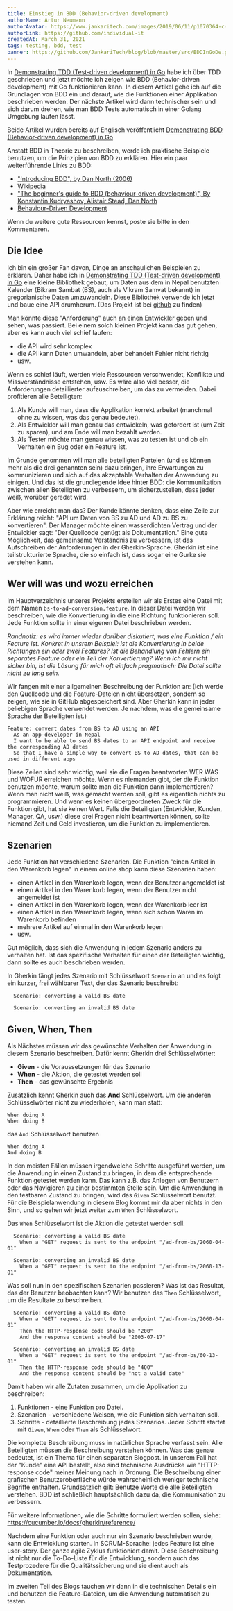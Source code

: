 ```yaml
---
title: Einstieg in BDD (Behavior-driven development)
authorName: Artur Neumann
authorAvatar: https://www.jankaritech.com/images/2019/06/11/p1070364-c-light-800.jpg
authorLink: https://github.com/individual-it
createdAt: March 31, 2021
tags: testing, bdd, test
banner: https://github.com/JankariTech/blog/blob/master/src/BDDInGoDe.png
---
```


In [Demonstrating TDD (Test-driven development) in Go](https://dev.to/jankaritech/demonstrating-tdd-test-driven-development-in-go-27b0) habe ich über TDD geschrieben und jetzt möchte ich zeigen wie BDD (Behavior-driven development) mit Go funktionieren kann.
In diesem Artikel gehe ich auf die Grundlagen von BDD ein und darauf, wie die Funktionen einer Applikation beschrieben werden. Der nächste Artikel wird dann technischer sein und sich darum drehen, wie man BDD Tests automatisch in einer Golang Umgebung laufen lässt.

Beide Artikel wurden bereits auf Englisch veröffentlicht [Demonstrating BDD (Behavior-driven development) in Go](https://dev.to/jankaritech/demonstrating-bdd-behavior-driven-development-in-go-1eci)

Anstatt BDD in Theorie zu beschreiben, werde ich praktische Beispiele benutzen, um die Prinzipien von BDD zu erklären.
Hier ein paar weiterführende Links zu BDD:
- ["Introducing BDD", by Dan North (2006)](http://blog.dannorth.net/introducing-bdd)
- [Wikipedia](https://en.wikipedia.org/wiki/Behavior-driven_development)
- ["The beginner's guide to BDD (behaviour-driven development)", By Konstantin Kudryashov, Alistair Stead, Dan North](https://inviqa.com/blog/bdd-guide)
- [Behaviour-Driven Development](https://cucumber.io/docs/bdd/)

Wenn du weitere gute Ressourcen kennst, poste sie bitte in den Kommentaren.

## Die Idee
Ich bin ein großer Fan davon, Dinge an anschaulichen Beispielen zu erklären. Daher habe ich in [Demonstrating TDD (Test-driven development) in Go](https://dev.to/jankaritech/demonstrating-tdd-test-driven-development-in-go-27b0) eine kleine Bibliothek gebaut, um Daten aus dem in Nepal benutzten Kalender (Bikram Sambat (BS), auch als Vikram Samvat bekannt) in gregorianische Daten umzuwandeln.
Diese Bibliothek verwende ich jetzt und baue eine API drumherum. (Das Projekt ist bei [github](https://github.com/JankariTech/bsDateServer) zu finden)

Man könnte diese "Anforderung" auch an einen Entwickler geben und sehen, was passiert. Bei einem solch kleinen Projekt kann das gut gehen, aber es kann auch viel schief laufen:
- die API wird sehr komplex
- die API kann Daten umwandeln, aber behandelt Fehler nicht richtig
- usw.

Wenn es schief läuft, werden viele Ressourcen verschwendet, Konflikte und Missverständnisse entstehen, usw. Es wäre also viel besser, die Anforderungen detaillierter aufzuschreiben, um das zu vermeiden. Dabei profitieren alle Beteiligten:

1. Als Kunde will man, dass die Applikation korrekt arbeitet (manchmal ohne zu wissen, was das genau bedeutet).
2. Als Entwickler will man genau das entwickeln, was gefordert ist (um Zeit zu sparen), und am Ende will man bezahlt werden.
3. Als Tester möchte man genau wissen, was zu testen ist und ob ein Verhalten ein Bug oder ein Feature ist.

Im Grunde genommen will man alle beteiligten Parteien (und es können mehr als die drei genannten sein) dazu bringen, ihre Erwartungen zu kommunizieren und sich auf das akzeptable Verhalten der Anwendung zu einigen. Und das ist die grundlegende Idee hinter BDD: die Kommunikation zwischen allen Beteiligten zu verbessern, um sicherzustellen, dass jeder weiß, worüber geredet wird.

Aber wie erreicht man das? Der Kunde könnte denken, dass eine Zeile zur Erklärung reicht: "API um Daten von BS zu AD und AD zu BS zu konvertieren". Der Manager möchte einen wasserdichten Vertrag und der Entwickler sagt: "Der Quellcode genügt als Dokumentation."
Eine gute Möglichkeit, das gemeinsame Verständnis zu verbessern, ist das Aufschreiben der Anforderungen in der Gherkin-Sprache. Gherkin ist eine teilstrukturierte Sprache, die so einfach ist, dass sogar eine Gurke sie verstehen kann.

## Wer will was und wozu erreichen
Im Hauptverzeichnis unseres Projekts erstellen wir als Erstes eine Datei mit dem Namen `bs-to-ad-conversion.feature`. In dieser Datei werden wir beschreiben, wie die Konvertierung in die eine Richtung funktionieren soll.
Jede Funktion sollte in einer eigenen Datei beschrieben werden.

_Randnotiz: es wird immer wieder darüber diskutiert, was eine Funktion / ein Feature ist. Konkret in unsrem Beispiel: Ist die Konvertierung in beide Richtungen ein oder zwei Features? Ist die Behandlung von Fehlern ein separates Feature oder ein Teil der Konvertierung? Wenn ich mir nicht sicher bin, ist die Lösung für mich oft einfach pragmatisch: Die Datei sollte nicht zu lang sein._

Wir fangen mit einer allgemeinen Beschreibung der Funktion an:
(Ich werde den Quellcode und die Feature-Dateien nicht übersetzen, sondern so zeigen, wie sie in GitHub abgespeichert sind. Aber Gherkin kann in jeder beliebigen Sprache verwendet werden. Je nachdem, was die gemeinsame Sprache der Beteiligten ist.)
```
Feature: convert dates from BS to AD using an API
  As an app-developer in Nepal
  I want to be able to send BS dates to an API endpoint and receive the corresponding AD dates
  So that I have a simple way to convert BS to AD dates, that can be used in different apps
```

Diese Zeilen sind sehr wichtig, weil sie die Fragen beantworten WER WAS und WOFÜR erreichen möchte. Wenn es niemanden gibt, der die Funktion benutzen möchte, warum sollte man die Funktion dann implementieren? Wenn man nicht weiß, was gemacht werden soll, gibt es eigentlich nichts zu programmieren. Und wenn es keinen übergeordneten Zweck für die Funktion gibt, hat sie keinen Wert.
Falls die Beteiligten (Entwickler, Kunden, Manager, QA, usw.) diese drei Fragen nicht beantworten können, sollte niemand Zeit und Geld investieren, um die Funktion zu implementieren.

## Szenarien
Jede Funktion hat verschiedene Szenarien. Die Funktion "einen Artikel in den Warenkorb legen" in einem online shop kann diese Szenarien haben:
- einen Artikel in den Warenkorb legen, wenn der Benutzer angemeldet ist
- einen Artikel in den Warenkorb legen, wenn der Benutzer nicht angemeldet ist
- einen Artikel in den Warenkorb legen, wenn der Warenkorb leer ist
- einen Artikel in den Warenkorb legen, wenn sich schon Waren im Warenkorb befinden
- mehrere Artikel auf einmal in den Warenkorb legen
- usw.

Gut möglich, dass sich die Anwendung in jedem Szenario anders zu verhalten hat. Ist das spezifische Verhalten für einen der Beteiligten wichtig, dann sollte es auch beschrieben werden.

In Gherkin fängt jedes Szenario mit Schlüsselwort `Scenario` an und es folgt ein kurzer, frei wählbarer Text, der das Szenario beschreibt:

```
  Scenario: converting a valid BS date

  Scenario: converting an invalid BS date
```

## Given, When, Then
Als Nächstes müssen wir das gewünschte Verhalten der Anwendung in diesem Szenario beschreiben. Dafür kennt Gherkin drei Schlüsselwörter:
- **Given** - die Voraussetzungen für das Szenario
- **When** - die Aktion, die getestet werden soll
- **Then** - das gewünschte Ergebnis

Zusätzlich kennt Gherkin auch das **And** Schlüsselwort. Um die anderen Schlüsselwörter nicht zu wiederholen, kann man statt:
```
When doing A
When doing B
```

das `And` Schlüsselwort benutzen
 ```
 When doing A
 And doing B
 ```

In den meisten Fällen müssen irgendwelche Schritte ausgeführt werden, um die Anwendung in einen Zustand zu bringen, in dem die entsprechende Funktion getestet werden kann. Das kann z.B. das Anlegen von Benutzern oder das Navigieren zu einer bestimmten Stelle sein. Um die Anwendung in den testbaren Zustand zu bringen, wird das `Given` Schlüsselwort benutzt.
Für die Beispielanwendung in diesem Blog kommt mir da aber nichts in den Sinn, und so gehen wir jetzt weiter zum `When` Schlüsselwort.

Das `When` Schlüsselwort ist die Aktion die getestet werden soll.
```
  Scenario: converting a valid BS date
    When a "GET" request is sent to the endpoint "/ad-from-bs/2060-04-01"

  Scenario: converting an invalid BS date
    When a "GET" request is sent to the endpoint "/ad-from-bs/2060-13-01"
```

Was soll nun in den spezifischen Szenarien passieren? Was ist das Resultat, das der Benutzer beobachten kann? Wir benutzen das `Then` Schlüsselwort, um die Resultate zu beschreiben.

```
  Scenario: converting a valid BS date
    When a "GET" request is sent to the endpoint "/ad-from-bs/2060-04-01"
    Then the HTTP-response code should be "200"
    And the response content should be "2003-07-17"

  Scenario: converting an invalid BS date
    When a "GET" request is sent to the endpoint "/ad-from-bs/60-13-01"
    Then the HTTP-response code should be "400"
    And the response content should be "not a valid date"
```

Damit haben wir alle Zutaten zusammen, um die Applikation zu beschreiben:
1. Funktionen - eine Funktion pro Datei.
2. Szenarien - verschiedene Weisen, wie die Funktion sich verhalten soll.
3. Schritte - detaillierte Beschreibung jedes Szenarios. Jeder Schritt startet mit `Given`, `When` oder `Then` als Schlüsselwort.

Die komplette Beschreibung muss in natürlicher Sprache verfasst sein. Alle Beteiligten müssen die Beschreibung verstehen können. Was das genau bedeutet, ist ein Thema für einen separaten Blogpost. In unserem Fall hat der "Kunde" eine API bestellt, also sind technische Ausdrücke wie "HTTP-response code" meiner Meinung nach in Ordnung. Die Beschreibung einer grafischen Benutzeroberfläche würde wahrscheinlich weniger technische Begriffe enthalten. Grundsätzlich gilt: Benutze Worte die alle Beteiligten verstehen. BDD ist schließlich hauptsächlich dazu da, die Kommunikation zu verbessern.

Für weitere Informationen, wie die Schritte formuliert werden sollen, siehe: https://cucumber.io/docs/gherkin/reference/

Nachdem eine Funktion oder auch nur ein Szenario beschrieben wurde, kann die Entwicklung starten. In SCRUM-Sprache: jedes Feature ist eine user-story. Der ganze agile Zyklus funktioniert damit. Diese Beschreibung ist nicht nur die To-Do-Liste für die Entwicklung, sondern auch das Testprozedere für die Qualitätssicherung und sie dient auch als Dokumentation.

Im zweiten Teil des Blogs tauchen wir dann in die technischen Details ein und benutzen die Feature-Dateien, um die Anwendung automatisch zu testen.
